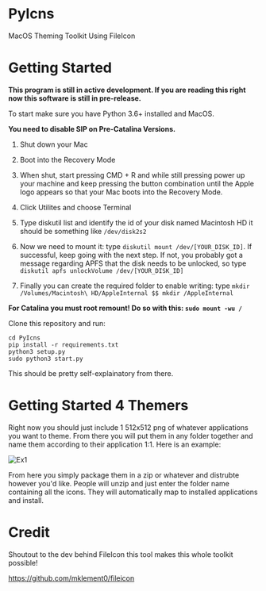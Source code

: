 # PyIcns
MacOS Theming Toolkit Using FileIcon

# Getting Started

**This program is still in active development. If you are reading this right now this software is still in pre-release.**

To start make sure you have Python 3.6+ installed and MacOS.

**You need to disable SIP on Pre-Catalina Versions.**

1. Shut down your Mac

2. Boot into the Recovery Mode

3. When shut, start pressing CMD + R and while still pressing power up your machine and keep pressing the button combination until the Apple logo appears so that your Mac boots into the Recovery Mode.

4. Click Utilites and choose Terminal

5. Type diskutil list and identify the id of your disk named Macintosh HD
it should be something like `/dev/disk2s2`

6. Now we need to mount it: type `diskutil mount /dev/[YOUR_DISK_ID]`. If successful, keep going with the next step. If not, you probably got a message regarding APFS that the disk needs to be unlocked, so type `diskutil apfs unlockVolume /dev/[YOUR_DISK_ID]`

7. Finally you can create the required folder to enable writing: type `mkdir /Volumes/Macintosh\ HD/AppleInternal $$ mkdir /AppleInternal`

**For Catalina you must root remount! Do so with this: `sudo mount -wu /`**


Clone this repository and run:
```
cd PyIcns
pip install -r requirements.txt
python3 setup.py
sudo python3 start.py
```

This should be pretty self-explainatory from there.

# Getting Started 4 Themers

Right now you should just include 1 512x512 png of whatever applications you want to theme. From there you will put them in any folder together and name them according to their application 1:1. Here is an example:

![Ex1](https://i.imgur.com/ZeHbaQR.png)

From here you simply package them in a zip or whatever and distrubte however you'd like. People will unzip and just enter the folder name containing all the icons. They will automatically map to installed applications and install.

# Credit

Shoutout to the dev behind FileIcon this tool makes this whole toolkit possible!

https://github.com/mklement0/fileicon
